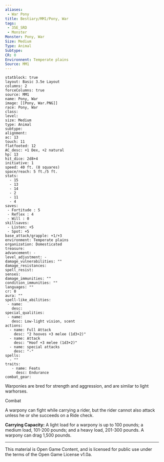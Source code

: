 ```yaml
---
aliases:
 - War Pony
title: Bestiary/MM1/Pony, War
tags: 
 - 35E_SRD
 - Monster
Monster: Pony, War
Size: Medium
Type: Animal
Subtype: 
CR: 0
Environnent: Temperate plains
Source: MM1
---
```


```statblock
statblock: true
layout: Basic 3.5e Layout
columns: 2
forceColumns: true
source: MM1 
name: Pony, War
image: [[Pony, War.PNG]]
race: Pony, War
class: 
level: 
size: Medium
type: Animal
subtype: 
alignment: 
ac: 13
touch: 11
flatfooted: 12
AC_desc: +1 Dex, +2 natural
hp: 13
hit_dice: 2d8+4
initiative: 1
speed: 40 ft. (8 squares)
space/reach: 5 ft./5 ft.
stats:
  - 15
  - 13
  - 14
  - 2
  - 11
  - 4
saves:
 - Fortitude : 5
 - Reflex : 4
 - Will : 0
skillsaves:
 - Listen: +5
 - Spot: +5
base_attack/grapple: +1/+3
environment: Temperate plains
organization: Domesticated
treasure: 
advancement: -
level_adjustment: -
damage_vulnerabilities: ""
damage_resistances: 
spell_resist: 
senses: 
damage_immunities: ""
condition_immunities: ""
languages: ""
cr: 0
aura: ""
spell-like_abilities:
 - name: 
   desc: 
special_qualities:
 - name:
   desc: Low-light vision, scent
actions:
  - name: Full Attack
    desc: "2 hooves +3 melee (1d3+2)"
  - name: Attack
    desc: "Hoof +3 melee (1d3+2)"
  - name: special attacks
    desc: "-"
spells:
  - ""
traits:
   - name: Feats
     desc: Endurance
combat_gear:  
```


Warponies are bred for strength and aggression, and are similar to light warhorses.

Combat

A warpony can fight while carrying a rider, but the rider cannot also attack unless he or she succeeds on a Ride check.


**Carrying Capacity:** A light load for a warpony is up to 100 pounds; a medium load, 101-200 pounds; and a heavy load, 201-300 pounds. A warpony can drag 1,500 pounds.

---

This material is Open Game Content, and is licensed for public use under the terms of the Open Game License v1.0a.
